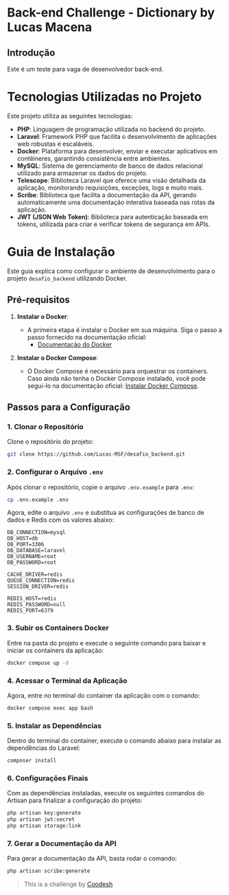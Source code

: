 # Back-end Challenge - Dictionary by Lucas Macena

## Introdução

Este é um teste para vaga de desenvolvedor back-end.

# Tecnologias Utilizadas no Projeto

Este projeto utiliza as seguintes tecnologias:

- **PHP**: Linguagem de programação utilizada no backend do projeto.
- **Laravel**: Framework PHP que facilita o desenvolvimento de aplicações web robustas e escaláveis.
- **Docker**: Plataforma para desenvolver, enviar e executar aplicativos em contêineres, garantindo consistência entre ambientes.
- **MySQL**: Sistema de gerenciamento de banco de dados relacional utilizado para armazenar os dados do projeto.
- **Telescope**: Biblioteca Laravel que oferece uma visão detalhada da aplicação, monitorando requisições, exceções, logs e muito mais.
- **Scribe**: Biblioteca que facilita a documentação da API, gerando automaticamente uma documentação interativa baseada nas rotas da aplicação.
- **JWT (JSON Web Token)**: Biblioteca para autenticação baseada em tokens, utilizada para criar e verificar tokens de segurança em APIs.

# Guia de Instalação

Este guia explica como configurar o ambiente de desenvolvimento para o projeto `desafio_backend` utilizando Docker.

## Pré-requisitos

1. **Instalar o Docker**:
   - A primeira etapa é instalar o Docker em sua máquina. Siga o passo a passo fornecido na documentação oficial:
     - [Documentação do Docker](https://docs.docker.com/get-started/get-docker/)

2. **Instalar o Docker Compose**:
   - O Docker Compose é necessário para orquestrar os containers. Caso ainda não tenha o Docker Compose instalado, você pode segui-lo na documentação oficial: [Instalar Docker Compose](https://docs.docker.com/compose/install/).

## Passos para a Configuração

### 1. Clonar o Repositório

Clone o repositório do projeto:

```bash
git clone https://github.com/Lucas-MSF/desafio_backend.git
```

### 2. Configurar o Arquivo `.env`

Após clonar o repositório, copie o arquivo `.env.example` para `.env`:

```bash
cp .env.example .env
```

Agora, edite o arquivo `.env` e substitua as configurações de banco de dados e Redis com os valores abaixo:

```dotenv
DB_CONNECTION=mysql
DB_HOST=db
DB_PORT=3306
DB_DATABASE=laravel
DB_USERNAME=root
DB_PASSWORD=root

CACHE_DRIVER=redis
QUEUE_CONNECTION=redis
SESSION_DRIVER=redis

REDIS_HOST=redis
REDIS_PASSWORD=null
REDIS_PORT=6379
```

### 3. Subir os Containers Docker

Entre na pasta do projeto e execute o seguinte comando para baixar e iniciar os containers da aplicação:

```bash
docker compose up -d
```

### 4. Acessar o Terminal da Aplicação

Agora, entre no terminal do container da aplicação com o comando:

```bash
docker compose exec app bash
```

### 5. Instalar as Dependências

Dentro do terminal do container, execute o comando abaixo para instalar as dependências do Laravel:

```bash
composer install
```

### 6. Configurações Finais

Com as dependências instaladas, execute os seguintes comandos do Artisan para finalizar a configuração do projeto:

```bash
php artisan key:generate
php artisan jwt:secret
php artisan storage:link
```

### 7. Gerar a Documentação da API

Para gerar a documentação da API, basta rodar o comando:

```bash
php artisan scribe:generate
```

>  This is a challenge by [Coodesh](https://coodesh.com/)
